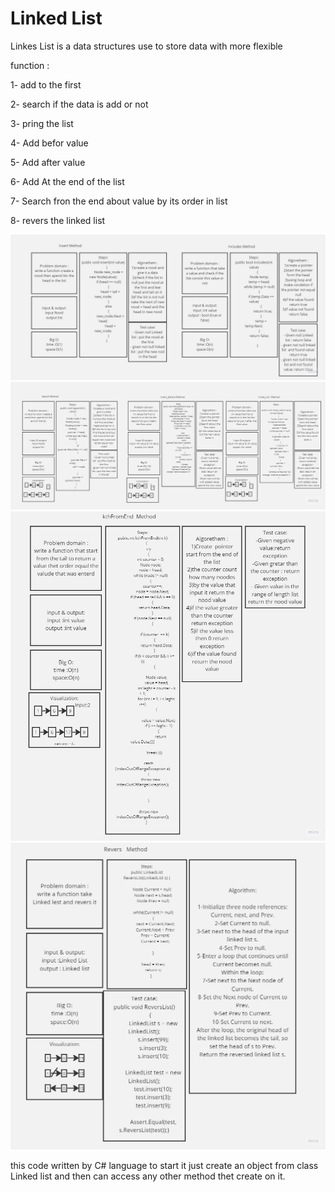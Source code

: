 # Linked List 

Linkes List is a data structures use to store data with more flexible

function :

1- add to the first 

2- search if the data is add or not

3- pring the list

4- Add befor value

5- Add after value

6- Add At the end of the list

7- Search fron the end about value by its order in list

8- revers the linked list
<br>


![img](img1.jpg)
![img](img2.jpg)
![ing](img3.jpg)
![ing](img4.jpg)


this code written by C# language to start it just create an object from class 
Linked list and then can access any other method thet create on it.

